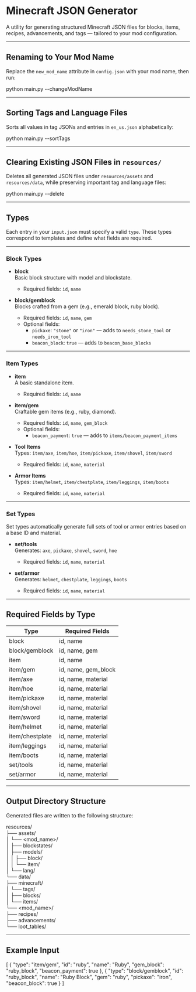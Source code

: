 # Minecraft JSON Generator

A utility for generating structured Minecraft JSON files for blocks, items, recipes, advancements, and tags — tailored to your mod configuration.

---

## Renaming to Your Mod Name

Replace the `new_mod_name` attribute in `config.json` with your mod name, then run:

python main.py --changeModName

---

## Sorting Tags and Language Files

Sorts all values in tag JSONs and entries in `en_us.json` alphabetically:

python main.py --sortTags

---

## Clearing Existing JSON Files in `resources/`

Deletes all generated JSON files under `resources/assets` and `resources/data`, while preserving important tag and language files:

python main.py --delete

---

## Types

Each entry in your `input.json` must specify a valid `type`. These types correspond to templates and define what fields are required.

---

### Block Types

- **block**  
  Basic block structure with model and blockstate.  
  - Required fields: `id`, `name`

- **block/gemblock**  
  Blocks crafted from a gem (e.g., emerald block, ruby block).  
  - Required fields: `id`, `name`, `gem`  
  - Optional fields:
    - `pickaxe`: `"stone"` or `"iron"` — adds to `needs_stone_tool` or `needs_iron_tool`
    - `beacon_block`: `true` — adds to `beacon_base_blocks`

---

### Item Types

- **item**  
  A basic standalone item.  
  - Required fields: `id`, `name`

- **item/gem**  
  Craftable gem items (e.g., ruby, diamond).  
  - Required fields: `id`, `name`, `gem_block`  
  - Optional fields:
    - `beacon_payment`: `true` — adds to `items/beacon_payment_items`

- **Tool Items**  
  Types: `item/axe`, `item/hoe`, `item/pickaxe`, `item/shovel`, `item/sword`  
  - Required fields: `id`, `name`, `material`

- **Armor Items**  
  Types: `item/helmet`, `item/chestplate`, `item/leggings`, `item/boots`  
  - Required fields: `id`, `name`, `material`

---

### Set Types

Set types automatically generate full sets of tool or armor entries based on a base ID and material.

- **set/tools**  
  Generates: `axe`, `pickaxe`, `shovel`, `sword`, `hoe`  
  - Required fields: `id`, `name`, `material`

- **set/armor**  
  Generates: `helmet`, `chestplate`, `leggings`, `boots`  
  - Required fields: `id`, `name`, `material`

---

## Required Fields by Type

| Type              | Required Fields          |
|-------------------|--------------------------|
| block             | id, name                 |
| block/gemblock    | id, name, gem            |
| item              | id, name                 |
| item/gem          | id, name, gem_block      |
| item/axe          | id, name, material       |
| item/hoe          | id, name, material       |
| item/pickaxe      | id, name, material       |
| item/shovel       | id, name, material       |
| item/sword        | id, name, material       |
| item/helmet       | id, name, material       |
| item/chestplate   | id, name, material       |
| item/leggings     | id, name, material       |
| item/boots        | id, name, material       |
| set/tools         | id, name, material       |
| set/armor         | id, name, material       |

---

## Output Directory Structure

Generated files are written to the following structure:

resources/  
├── assets/  
│   └── <mod_name>/  
│       ├── blockstates/  
│       ├── models/  
│       │   ├── block/  
│       │   └── item/  
│       └── lang/  
└── data/  
    ├── minecraft/  
    │   └── tags/  
    │       ├── blocks/  
    │       └── items/  
    └── <mod_name>/  
        ├── recipes/  
        ├── advancements/  
        └── loot_tables/

---

## Example Input
[
  {
    "type": "item/gem",
    "id": "ruby",
    "name": "Ruby",
    "gem_block": "ruby_block",
    "beacon_payment": true
  },
  {
    "type": "block/gemblock",
    "id": "ruby_block",
    "name": "Ruby Block",
    "gem": "ruby",
    "pickaxe": "iron",
    "beacon_block": true
  }
]
